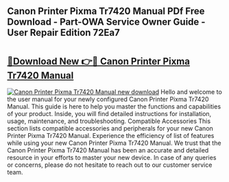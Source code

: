 ## Canon Printer Pixma Tr7420 Manual PDf Free Download - Part-OWA Service Owner Guide - User Repair Edition 72Ea7

# <h2><a href="http://bc31884.oget.top/?id=Canon+Printer+Pixma+Tr7420+Manual">🔗Download New 👉🔴 Canon Printer Pixma Tr7420 Manual</a></h2>

[![Canon Printer Pixma Tr7420 Manual new download](https://i.imgur.com/5g1atiW.png)](http://bc31884.oget.top/?id=Canon+Printer+Pixma+Tr7420+Manual)
Hello and welcome to the user manual for your newly configured Canon Printer Pixma Tr7420 Manual. This guide is here to help you master the functions and capabilities of your product. Inside, you will find detailed instructions for installation, usage, maintenance, and troubleshooting. Compatible Accessories This section lists compatible accessories and peripherals for your new Canon Printer Pixma Tr7420 Manual. Experience the efficiency of list of features while using your new Canon Printer Pixma Tr7420 Manual. We trust that the Canon Printer Pixma Tr7420 Manual has been an accurate and detailed resource in your efforts to master your new device. In case of any queries or concerns, please do not hesitate to reach out to our customer service team.
